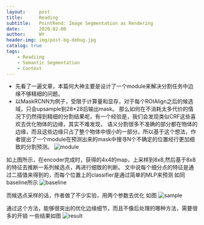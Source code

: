 ```yaml
---
layout:     post
title:      Reading
subtitle:   PointRend: Image Segmentation as Rendering
date:       2020-02-08
author:     WY
header-img: img/post-bg-debug.jpg
catalog: true
tags:
    - Readiing
    - Semantic Segmentation
    - Context 
---
```

<head>
    <script src="https://cdn.mathjax.org/mathjax/latest/MathJax.js?config=TeX-AMS-MML_HTMLorMML" type="text/javascript"></script>
    <script type="text/x-mathjax-config">
        MathJax.Hub.Config({
            tex2jax: {
            skipTags: ['script', 'noscript', 'style', 'textarea', 'pre'],
            inlineMath: [['$','$']]
            }
        });
    </script>
</head>

- 先看了一遍文章，本篇何大神主要是设计了一个module来解决分割任务中边缘不够精细的问题。
- 以MaskRCNN为例子，受限于计算量和显存，对于每个ROIAlign之后的候选域，只会upsample到28*28后输出mask。
那么如何在不消耗太多代价的情况下仍然得到精细的分割结果呢，有一个经验是，我们会发现类似CRF这些喜欢去优化物体的边缘，其实不难发现，
语义分割很多不准确的部分都在物体的边缘，而且这些边缘只占了整个物体中很小的一部分。所以基于这个想法，作者提出了一个module在预测出来的mask中搜寻N个不确定的位置经行更加细致的分割预测。
![module](https://raw.githubusercontent.com/ywangeq/ywangeq.github.io/master/img/Pointrend_module.png)

如上图所示，在encoder完成时，获得的4x4的map，上采样到8x8,然后基于8x8的特征去推断一系列候选点，再进行细致的判断。
文中说每个细分点的特征是通过二插值来得到的，而每个位置上的classifier是通过简单的MLP来预测
如同baseline所示
![baseline](https://raw.githubusercontent.com/ywangeq/ywangeq.github.io/master/img/pointrend_baseline.png)

而候选点采样的话，作者做了不少实验，用两个参数去优化
如图
![sample](https://raw.githubusercontent.com/ywangeq/ywangeq.github.io/master/img/Pointrend_sample.png)

通过这个方法，能够很突出的优化边缘细节，而且不像后处理的哪种方法，需要很多的开销
一些结果如图
![result](https://raw.githubusercontent.com/ywangeq/ywangeq.github.io/master/img/pointrend_baseline.png)

